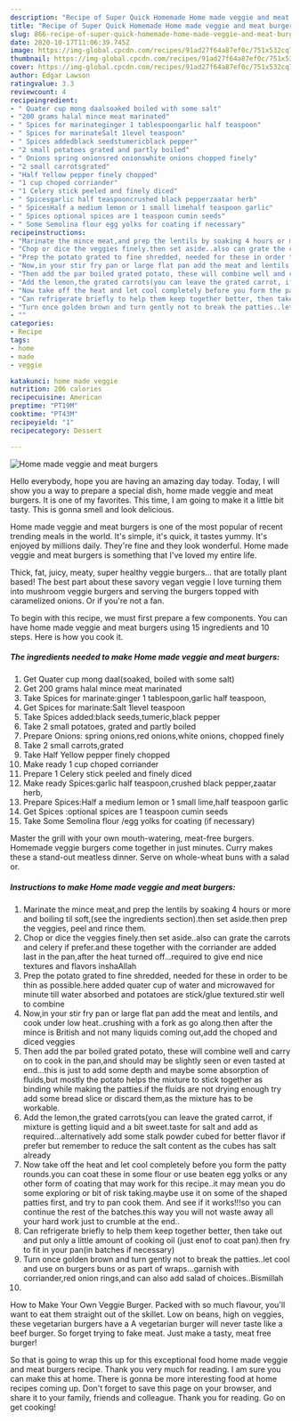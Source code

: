 ```yaml
---
description: "Recipe of Super Quick Homemade Home made veggie and meat burgers"
title: "Recipe of Super Quick Homemade Home made veggie and meat burgers"
slug: 866-recipe-of-super-quick-homemade-home-made-veggie-and-meat-burgers
date: 2020-10-17T11:06:39.745Z
image: https://img-global.cpcdn.com/recipes/91ad27f64a87ef0c/751x532cq70/home-made-veggie-and-meat-burgers-recipe-main-photo.jpg
thumbnail: https://img-global.cpcdn.com/recipes/91ad27f64a87ef0c/751x532cq70/home-made-veggie-and-meat-burgers-recipe-main-photo.jpg
cover: https://img-global.cpcdn.com/recipes/91ad27f64a87ef0c/751x532cq70/home-made-veggie-and-meat-burgers-recipe-main-photo.jpg
author: Edgar Lawson
ratingvalue: 3.3
reviewcount: 4
recipeingredient:
- " Quater cup mong daalsoaked boiled with some salt"
- "200 grams halal mince meat marinated"
- " Spices for marinateginger 1 tablespoongarlic half teaspoon"
- " Spices for marinateSalt 1level teaspoon"
- " Spices addedblack seedstumericblack pepper"
- "2 small potatoes grated and partly boiled"
- " Onions spring onionsred onionswhite onions chopped finely"
- "2 small carrotsgrated"
- "Half Yellow pepper finely chopped"
- "1 cup choped corriander"
- "1 Celery stick peeled and finely diced"
- " Spicesgarlic half teaspooncrushed black pepperzaatar herb"
- " SpicesHalf a medium lemon or 1 small limehalf teaspoon garlic"
- " Spices optional spices are 1 teaspoon cumin seeds"
- " Some Semolina flour egg yolks for coating if necessary"
recipeinstructions:
- "Marinate the mince meat,and prep the lentils by soaking 4 hours or more and boiling til soft,(see the ingredients section).then set aside.then prep the veggies, peel and rince them."
- "Chop or dice the veggies finely.then set aside..also can grate the carrots and celery if prefer.and these together with the corriander are added last in the pan,after the heat turned off...required to give end nice textures and flavors inshaAllah"
- "Prep the potato grated to fine shredded, needed for these in order to be thin as possible.here added quater cup of water and microwaved for minute till water absorbed and potatoes are stick/glue textured.stir well to combine"
- "Now,in your stir fry pan or large flat pan add the meat and lentils, and cook under low heat..crushing with a fork as go along.then after the mince is British and not many liquids coming out,add the choped and diced veggies"
- "Then add the par boiled grated potato, these will combine well and carry on to cook in the pan,and should may be slightly seen or even tasted at end...this is just to add some depth and maybe some absorption of fluids,but mostly the potato helps the mixture to stick together as binding while making the patties.if the fluids are not drying enough try add some bread slice or discard them,as the mixture has to be workable."
- "Add the lemon,the grated carrots(you can leave the grated carrot, if mixture is getting liquid and a bit sweet.taste for salt and add as required...alternatively add some stalk powder cubed for better flavor if prefer but remember to reduce the salt content as the cubes has salt already"
- "Now take off the heat and let cool completely before you form the patty rounds.you can coat these in some flour or use beaten egg yolks or any other form of coating that may work for this recipe..it may mean you do some exploring or bit of risk taking.maybe use it on some of the shaped patties first, and try to pan cook them. And see if it works!!!so you can continue the rest of the batches.this way you will not waste away all your hard work just to crumble at the end.."
- "Can refrigerate briefly to help them keep together better, then take out and put only a little amount of cooking oil (just enof to coat pan).then fry to fit in your pan(in batches if necessary)"
- "Turn once golden brown and turn gently not to break the patties..let cool and use on burgers buns or as part of wraps...garnish with corriander,red onion rings,and can also add salad of choices..Bismillah"
- ""
categories:
- Recipe
tags:
- home
- made
- veggie

katakunci: home made veggie 
nutrition: 206 calories
recipecuisine: American
preptime: "PT19M"
cooktime: "PT43M"
recipeyield: "1"
recipecategory: Dessert

---
```



![Home made veggie and meat burgers](https://img-global.cpcdn.com/recipes/91ad27f64a87ef0c/751x532cq70/home-made-veggie-and-meat-burgers-recipe-main-photo.jpg)

Hello everybody, hope you are having an amazing day today. Today, I will show you a way to prepare a special dish, home made veggie and meat burgers. It is one of my favorites. This time, I am going to make it a little bit tasty. This is gonna smell and look delicious.

Home made veggie and meat burgers is one of the most popular of recent trending meals in the world. It's simple, it's quick, it tastes yummy. It's enjoyed by millions daily. They're fine and they look wonderful. Home made veggie and meat burgers is something that I've loved my entire life.

Thick, fat, juicy, meaty, super healthy veggie burgers… that are totally plant based! The best part about these savory vegan veggie I love turning them into mushroom veggie burgers and serving the burgers topped with caramelized onions. Or if you&#39;re not a fan.


To begin with this recipe, we must first prepare a few components. You can have home made veggie and meat burgers using 15 ingredients and 10 steps. Here is how you cook it.

<!--inarticleads1-->

##### The ingredients needed to make Home made veggie and meat burgers:

1. Get  Quater cup mong daal(soaked, boiled with some salt)
1. Get 200 grams halal mince meat marinated
1. Take  Spices for marinate:ginger 1 tablespoon,garlic half teaspoon,
1. Get  Spices for marinate:Salt 1level teaspoon
1. Take  Spices added:black seeds,tumeric,black pepper
1. Take 2 small potatoes, grated and partly boiled
1. Prepare  Onions: spring onions,red onions,white onions, chopped finely
1. Take 2 small carrots,grated
1. Take Half Yellow pepper finely chopped
1. Make ready 1 cup choped corriander
1. Prepare 1 Celery stick peeled and finely diced
1. Make ready  Spices:garlic half teaspoon,crushed black pepper,zaatar herb,
1. Prepare  Spices:Half a medium lemon or 1 small lime,half teaspoon garlic
1. Get  Spices :optional spices are 1 teaspoon cumin seeds
1. Take  Some Semolina flour /egg yolks for coating (if necessary)


Master the grill with your own mouth-watering, meat-free burgers. Homemade veggie burgers come together in just minutes. Curry makes these a stand-out meatless dinner. Serve on whole-wheat buns with a salad or. 

<!--inarticleads2-->

##### Instructions to make Home made veggie and meat burgers:

1. Marinate the mince meat,and prep the lentils by soaking 4 hours or more and boiling til soft,(see the ingredients section).then set aside.then prep the veggies, peel and rince them.
1. Chop or dice the veggies finely.then set aside..also can grate the carrots and celery if prefer.and these together with the corriander are added last in the pan,after the heat turned off...required to give end nice textures and flavors inshaAllah
1. Prep the potato grated to fine shredded, needed for these in order to be thin as possible.here added quater cup of water and microwaved for minute till water absorbed and potatoes are stick/glue textured.stir well to combine
1. Now,in your stir fry pan or large flat pan add the meat and lentils, and cook under low heat..crushing with a fork as go along.then after the mince is British and not many liquids coming out,add the choped and diced veggies
1. Then add the par boiled grated potato, these will combine well and carry on to cook in the pan,and should may be slightly seen or even tasted at end...this is just to add some depth and maybe some absorption of fluids,but mostly the potato helps the mixture to stick together as binding while making the patties.if the fluids are not drying enough try add some bread slice or discard them,as the mixture has to be workable.
1. Add the lemon,the grated carrots(you can leave the grated carrot, if mixture is getting liquid and a bit sweet.taste for salt and add as required...alternatively add some stalk powder cubed for better flavor if prefer but remember to reduce the salt content as the cubes has salt already
1. Now take off the heat and let cool completely before you form the patty rounds.you can coat these in some flour or use beaten egg yolks or any other form of coating that may work for this recipe..it may mean you do some exploring or bit of risk taking.maybe use it on some of the shaped patties first, and try to pan cook them. And see if it works!!!so you can continue the rest of the batches.this way you will not waste away all your hard work just to crumble at the end..
1. Can refrigerate briefly to help them keep together better, then take out and put only a little amount of cooking oil (just enof to coat pan).then fry to fit in your pan(in batches if necessary)
1. Turn once golden brown and turn gently not to break the patties..let cool and use on burgers buns or as part of wraps...garnish with corriander,red onion rings,and can also add salad of choices..Bismillah
1. 


How to Make Your Own Veggie Burger. Packed with so much flavour, you&#39;ll want to eat them straight out of the skillet. Low on beans, high on veggies, these vegetarian burgers have a A vegetarian burger will never taste like a beef burger. So forget trying to fake meat. Just make a tasty, meat free burger! 

So that is going to wrap this up for this exceptional food home made veggie and meat burgers recipe. Thank you very much for reading. I am sure you can make this at home. There is gonna be more interesting food at home recipes coming up. Don't forget to save this page on your browser, and share it to your family, friends and colleague. Thank you for reading. Go on get cooking!
